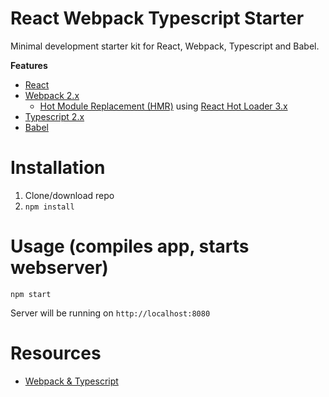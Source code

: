 # React Webpack Typescript Starter
Minimal development starter kit for React, Webpack, Typescript and Babel.

**Features**
* [React](https://facebook.github.io/react/)
* [Webpack 2.x](https://webpack.js.org/)
  * [Hot Module Replacement (HMR)](https://webpack.js.org/guides/hmr-react/) using [React Hot Loader 3.x](https://github.com/gaearon/react-hot-loader)
* [Typescript 2.x](https://www.typescriptlang.org/)
* [Babel](http://babeljs.io/)

# Installation
1. Clone/download repo
2. `npm install`

# Usage (compiles app, starts webserver)
`npm start`

Server will be running on `http://localhost:8080`

# Resources
* [Webpack & Typescript](https://webpack.js.org/guides/webpack-and-typescript)
